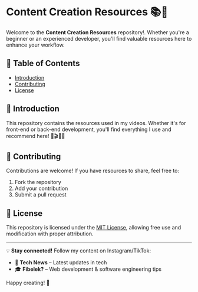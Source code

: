 # Content Creation Resources 📚🎥

Welcome to the **Content Creation Resources** repository!. Whether you're a beginner or an experienced developer, you'll find valuable resources here to enhance your workflow.

## 📌 Table of Contents
- [Introduction](#introduction)
- [Contributing](#contributing)
- [License](#license)

## 🔹 Introduction
This repository contains the resources used in my videos. Whether it's for front-end or back-end development,  you'll find everything I use and recommend here! 🎨🎬📆🚀


## 🤝 Contributing
Contributions are welcome! If you have resources to share, feel free to:
1. Fork the repository
2. Add your contribution
3. Submit a pull request

## 📜 License
This repository is licensed under the [MIT License](LICENSE), allowing free use and modification with proper attribution.

---
💡 **Stay connected!** Follow my content on Instagram/TikTok:
- 📢 **Tech News** – Latest updates in tech
- 🎓 **Fibelek?** – Web development & software engineering tips

Happy creating! 🚀

